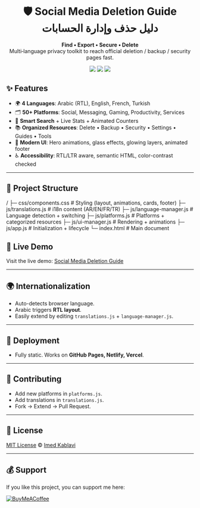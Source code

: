 <div align="center">
<h1>🛡️ Social Media Deletion Guide<br>دليل حذف وإدارة الحسابات</h1>
<p><strong>Find • Export • Secure • Delete</strong><br>Multi‑language privacy toolkit to reach official deletion / backup / security pages fast.</p>
<p>
<img src="https://img.shields.io/badge/Platforms-50%2B-blueviolet" />
<img src="https://img.shields.io/badge/Languages-AR | EN | FR | TR-green" />
<img src="https://img.shields.io/badge/Design-Animated%20UI-orange" />
</p>
</div>


## ✨ Features
- 🌍 **4 Languages**: Arabic (RTL), English, French, Turkish  
- 🗂️ **50+ Platforms**: Social, Messaging, Gaming, Productivity, Services  
- 🔎 **Smart Search** + Live Stats + Animated Counters  
- 📚 **Organized Resources**: Delete • Backup • Security • Settings • Guides • Tools  
- 🎨 **Modern UI**: Hero animations, glass effects, glowing layers, animated footer  
- ♿ **Accessibility**: RTL/LTR aware, semantic HTML, color-contrast checked  

---

## 📂 Project Structure
/
├─ css/components.css # Styling (layout, animations, cards, footer)
├─ js/translations.js # i18n content (AR/EN/FR/TR)
├─ js/language-manager.js # Language detection + switching
├─ js/platforms.js # Platforms + categorized resources
├─ js/ui-manager.js # Rendering + animations
├─ js/app.js # Initialization + lifecycle
└─ index.html # Main document

## 🚀 Live Demo

Visit the live demo: [Social Media Deletion Guide](https://imedkablavi.github.io/Social-Media-Deletion-Guide/)

---

## 🌍 Internationalization
- Auto-detects browser language.  
- Arabic triggers **RTL layout**.  
- Easily extend by editing `translations.js` + `language-manager.js`.  

---

## 🚀 Deployment
- Fully static. Works on **GitHub Pages, Netlify, Vercel**.  


---

## 🤝 Contributing
- Add new platforms in `platforms.js`.  
- Add translations in `translations.js`.  
- Fork → Extend → Pull Request.  

---

## 📜 License
[MIT License](LICENSE) © [Imed Kablavi](https://github.com/imedkablavi)

---

## 💰 Support
If you like this project, you can support me here:  

[![BuyMeACoffee](https://img.shields.io/badge/Buy%20Me%20a%20Coffee-ffdd00?style=for-the-badge&logo=buy-me-a-coffee&logoColor=black)](https://buymeacoffee.com/imed_kablavi)

